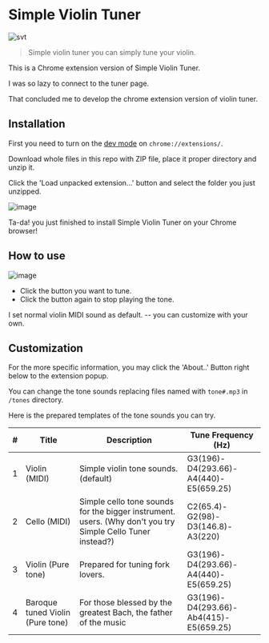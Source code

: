 # Simple Violin Tuner

![svt](https://github.com/simple3068/Simple-Violin-Tuner/assets/12420779/2e023849-1af6-497d-bf59-d54de7427d89)

> Simple violin tuner you can simply tune your violin. 

This is a Chrome extension version of Simple Violin Tuner. 

I was so lazy to connect to the tuner page. 

That concluded me to develop the chrome extension version of violin tuner. 

## Installation

First you need to turn on the [dev mode](https://developer.chrome.com/docs/extensions/mv3/faq/#faq-dev-01) on `chrome://extensions/`. 

Download whole files in this repo with ZIP file, place it proper directory and unzip it. 

Click the 'Load unpacked extension...' button and select the folder you just unzipped. 

![image](https://github.com/simple3068/Simple-Violin-Tuner/assets/12420779/c15c304e-e202-4d73-877e-9e60d7c7db00)

Ta-da! you just finished to install Simple Violin Tuner on your Chrome browser!

## How to use

![image](https://github.com/simple3068/Simple-Violin-Tuner/assets/12420779/b5622835-40c2-46e8-96b3-aae72f8d5595)

* Click the button you want to tune. 
* Click the button again to stop playing the tone. 

I set normal violin MIDI sound as default. -- you can customize with your own. 

## Customization

For the more specific information, you may click the 'About..' Button right below to the extension popup. 

You can change the tone sounds replacing files named with `tone#.mp3` in `/tones` directory. 

Here is the prepared templates of the tone sounds you can try. 

| # | Title | Description | Tune Frequency (Hz) |
|---|-------|-------------|---------------------|
| 1 | Violin (MIDI) | Simple violin tone sounds. (default) | G3(196)-D4(293.66)-A4(440)-E5(659.25) |
| 2 | Cello (MIDI) | Simple cello tone sounds for the bigger instrument. users. (Why don't you try Simple Cello Tuner instead?) | C2(65.4)-G2(98)-D3(146.8)-A3(220) |
| 3 | Violin (Pure tone) | Prepared for tuning fork lovers.   | G3(196)-D4(293.66)-A4(440)-E5(659.25) |
| 4 | Baroque tuned Violin (Pure tone) | For those blessed by the greatest Bach, the father of the music | G3(196)-D4(293.66)-Ab4(415)-E5(659.25) |